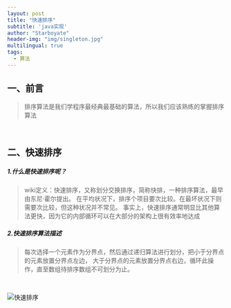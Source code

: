 ```yaml
---
layout: post
title: "快速排序"
subtitle: 'java实现'
author: "Starboyate"
header-img: "img/singleton.jpg"
multilingual: true
tags:
  - 算法
---
```


## 一、前言

> 排序算法是我们学程序最经典最基础的算法，所以我们应该熟练的掌握排序算法

<br/>

## 二、快速排序
##### 1.什么是快速排序呢？

> wiki定义：快速排序，又称划分交换排序，简称快排，一种排序算法，最早由东尼·霍尔提出。
在平均状况下，排序个项目要次比较。在最坏状况下则需要次比较，但这种状况并不常见。
事实上，快速排序通常明显比其他算法更快，因为它的内部循环可以在大部分的架构上很有效率地达成

##### 2.快速排序算法描述
> 每次选择一个元素作为分界点，然后通过递归算法进行划分，把小于分界点的元素放置分界点左边，
大于分界点的元素放置分界点右边，循环此操作，直至数组待排序数组不可划分为止。

<br/>


![快速排序](https://img-blog.csdn.net/20150805112443608)
